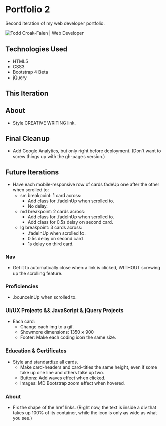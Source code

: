# Portfolio 2

Second iteration of my web developer portfolio.

![Todd Croak-Falen | Web Developer](https://github.com/toddcf/portfolio2/blob/master/assets/video/tcf-webdesign.gif "Todd Croak-Falen | Web Developer")

## Technologies Used

- HTML5
- CSS3
- Bootstrap 4 Beta
- jQuery

## This Iteration

## About

- Style CREATIVE WRITING link.

## Final Cleanup

- Add Google Analytics, but only right before deployment. (Don't want to screw things up with the gh-pages version.)

## Future Iterations

- Have each mobile-responsive row of cards fadeUp one after the other when scrolled to:
	- sm breakpoint: 1 card across:
	  - Add class for .fadeInUp when scrolled to.
	  - No delay.
	- md breakpoint: 2 cards across:
	  - Add class for .fadeInUp when scrolled to.
	  - Add class for 0.5s delay on second card.
	- lg breakpoint: 3 cards across:
	  - .fadeInUp when scrolled to.
	  - 0.5s delay on second card.
	  - 1s delay on third card.

### Nav

- Get it to automatically close when a link is clicked, WITHOUT screwing up the scrolling feature.

### Proficiencies

- .bounceInUp when scrolled to.

### UI/UX Projects && JavaScript & jQuery Projects

- Each card:
	- Change each img to a gif.
	- Showmore dimensions: 1350 x 900
	- Footer: Make each coding icon the same size.

### Education & Certificates

- Style and standardize all cards.
	- Make card-headers and card-titles the same height, even if some take up one line and others take up two.
	- Buttons: Add waves effect when clicked.
	- Images: MD Bootstrap zoom effect when hovered.

### About

- Fix the shape of the href links. (Right now, the text is inside a div that takes up 100% of its container, while the icon is only as wide as what you see.)